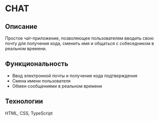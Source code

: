 # CHAT

## Описание
Простое чат-приложение, позволяющее пользователям вводить свою почту для получения кода, сменить имя и общаться с собеседником в реальном времени.

## Функциональность
- Ввод электронной почты и получение кода подтверждения
- Смена имени пользователя
- Обмен сообщениями в реальном времени

## Технологии
HTML, CSS, TypeScript
